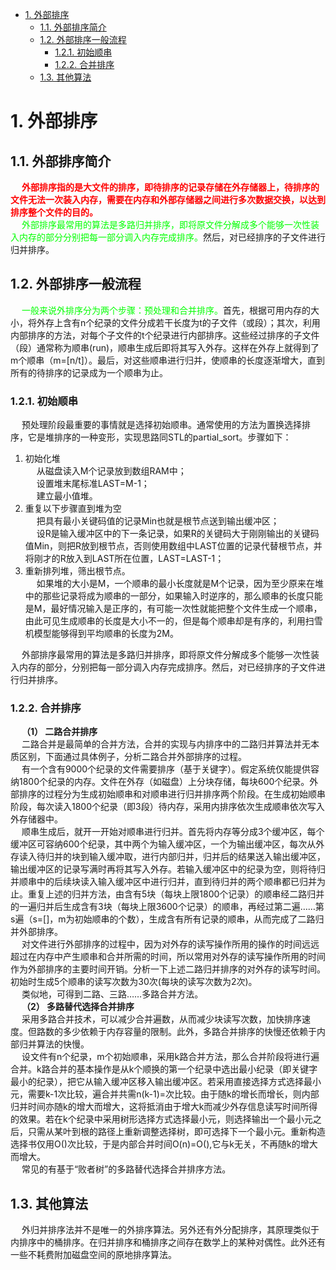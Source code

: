 
<!-- TOC -->

- [1. 外部排序](#1-外部排序)
    - [1.1. 外部排序简介](#11-外部排序简介)
    - [1.2. 外部排序一般流程](#12-外部排序一般流程)
        - [1.2.1. 初始顺串](#121-初始顺串)
        - [1.2.2. 合并排序](#122-合并排序)
    - [1.3. 其他算法](#13-其他算法)

<!-- /TOC -->


# 1. 外部排序  

## 1.1. 外部排序简介
<!-- 
&emsp; 外部排序指的是大文件的排序，当待排序的文件很大时，无法将整个文件的所有记录同时调入内存进行排序，只能将文件存放在外存，这种排序称为外部排序。外部排序的过程主要是依据数据的内外存交换和“内部归并”两者结合起来实现的。  
&emsp; 一般提到排序都是指内排序，比如快速排序，堆排序，归并排序等，所谓内排序就是可以在内存中完成的排序。RAM的访问速度大约是磁盘的25万倍，我们当然希望如果可以的话都是内排来完成。但对于大数据集来说，内存是远远不够的，这时候就涉及到外排序的知识了。 
--> 
&emsp; **<font color = "red">外部排序指的是大文件的排序，即待排序的记录存储在外存储器上，待排序的文件无法一次装入内存，需要在内存和外部存储器之间进行多次数据交换，以达到排序整个文件的目的。</font>**  
&emsp; <font color = "lime">外部排序最常用的算法是多路归并排序，即将原文件分解成多个能够一次性装入内存的部分分别把每一部分调入内存完成排序。</font>然后，对已经排序的子文件进行归并排序。  

## 1.2. 外部排序一般流程
&emsp; <font color = "lime">一般来说外排序分为两个步骤：预处理和合并排序。</font>首先，根据可用内存的大小，将外存上含有n个纪录的文件分成若干长度为t的子文件（或段）；其次，利用内部排序的方法，对每个子文件的t个纪录进行内部排序。这些经过排序的子文件（段）通常称为顺串(run)，顺串生成后即将其写入外存。这样在外存上就得到了m个顺串（m=[n/t]）。最后，对这些顺串进行归并，使顺串的长度逐渐增大，直到所有的待排序的记录成为一个顺串为止。  

### 1.2.1. 初始顺串  
&emsp; 预处理阶段最重要的事情就是选择初始顺串。通常使用的方法为置换选择排序，它是堆排序的一种变形，实现思路同STL的partial_sort。步骤如下：  
1. 初始化堆  
&emsp; 从磁盘读入M个记录放到数组RAM中；  
&emsp; 设置堆末尾标准LAST=M-1；  
&emsp; 建立最小值堆。  
2. 重复以下步骤直到堆为空  
&emsp; 把具有最小关键码值的记录Min也就是根节点送到输出缓冲区；  
&emsp; 设R是输入缓冲区中的下一条记录，如果R的关键码大于刚刚输出的关键码值Min，则把R放到根节点，否则使用数组中LAST位置的记录代替根节点，并将刚才的R放入到LAST所在位置，LAST=LAST-1；  
3. 重新排列堆，筛出根节点。  
&emsp; 如果堆的大小是M，一个顺串的最小长度就是M个记录，因为至少原来在堆中的那些记录将成为顺串的一部分，如果输入时逆序的，那么顺串的长度只能是M，最好情况输入是正序的，有可能一次性就能把整个文件生成一个顺串，由此可见生成顺串的长度是大小不一的，但是每个顺串却是有序的，利用扫雪机模型能够得到平均顺串的长度为2M。  

&emsp; 外部排序最常用的算法是多路归并排序，即将原文件分解成多个能够一次性装入内存的部分，分别把每一部分调入内存完成排序。然后，对已经排序的子文件进行归并排序。

### 1.2.2. 合并排序  
&emsp; **（1） 二路合并排序**  
&emsp; 二路合并是最简单的合并方法，合并的实现与内排序中的二路归并算法并无本质区别，下面通过具体例子，分析二路合并外部排序的过程。  
&emsp; 有一个含有9000个纪录的文件需要排序（基于关键字）。假定系统仅能提供容纳1800个纪录的内存。文件在外存（如磁盘）上分块存储，每块600个纪录。外部排序的过程分为生成初始顺串和对顺串进行归并排序两个阶段。在生成初始顺串阶段，每次读入1800个纪录（即3段）待内存，采用内排序依次生成顺串依次写入外存储器中。  
&emsp; 顺串生成后，就开一开始对顺串进行归并。首先将内存等分成3个缓冲区，每个缓冲区可容纳600个纪录，其中两个为输入缓冲区，一个为输出缓冲区，每次从外存读入待归并的块到输入缓冲取，进行内部归并，归并后的结果送入输出缓冲区，输出缓冲区的记录写满时再将其写入外存。若输入缓冲区中的纪录为空，则将待归并顺串中的后续块读入输入缓冲区中进行归并，直到待归并的两个顺串都已归并为止。重复上述的归并方法，由含有5块（每块上限1800个记录）的顺串经二路归并的一遍归并后生成含有3块（每块上限3600个记录）的顺串，再经过第二遍……第s遍（s=[]，m为初始顺串的个数），生成含有所有记录的顺串，从而完成了二路归并外部排序。  
&emsp; 对文件进行外部排序的过程中，因为对外存的读写操作所用的操作的时间远远超过在内存中产生顺串和合并所需的时间，所以常用对外存的读写操作所用的时间作为外部排序的主要时间开销。分析一下上述二路归并排序的对外存的读写时间。初始时生成5个顺串的读写次数为30次(每块的读写次数为2次)。  
&emsp; 类似地，可得到二路、三路……多路合并方法。  
&emsp; **（2） 多路替代选择合并排序**  
&emsp; 采用多路合并技术，可以减少合并遍数，从而减少块读写次数，加快排序速度。但路数的多少依赖于内存容量的限制。此外，多路合并排序的快慢还依赖于内部归并算法的快慢。  
&emsp; 设文件有n个纪录，m个初始顺串，采用k路合并方法，那么合并阶段将进行遍合并。k路合并的基本操作是从k个顺换的第一个纪录中选出最小纪录（即关键字最小的纪录），把它从输入缓冲区移入输出缓冲区。若采用直接选择方式选择最小元，需要k-1次比较，遍合并共需n(k-1)=次比较。由于随k的增长而增长，则内部归并时间亦随k的增大而增大，这将抵消由于增大k而减少外存信息读写时间所得的效果。若在k个纪录中采用树形选择方式选择最小元，则选择输出一个最小元之后，只需从某叶到根的路径上重新调整选择树，即可选择下一个最小元。重新构造选择书仅用O()次比较，于是内部合并时间O(n)=O(),它与k无关，不再随k的增大而增大。  
&emsp; 常见的有基于“败者树”的多路替代选择合并排序方法。  

## 1.3. 其他算法  
&emsp; 外归并排序法并不是唯一的外排序算法。另外还有外分配排序，其原理类似于内排序中的桶排序。在归并排序和桶排序之间存在数学上的某种对偶性。此外还有一些不耗费附加磁盘空间的原地排序算法。  


